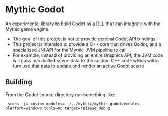 # Mythic Godot

An experimental library to build Godot as a DLL that can integrate with the Mythic game engine.

* The goal of this project is not to provide general Godot API bindings
* This project is intended to provide a C++ core that drives Godot, and a specialized JNI API for the Mythic JVM pipeline to call
* For example, instead of providing an entire Graphics API, the JVM code will pass marshalled scene data to the custom C++ code which will in turn use that data to update and render an active Godot scene

## Building

From the Godot source directory run something like:

```
 scons -j4 custom_modules=../../mythic/mythic-godot/modules platform=windows tools=no target=release_debug
```
